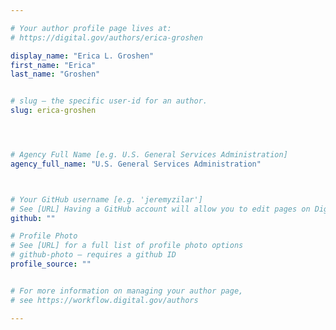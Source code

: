 ```yaml
---

# Your author profile page lives at:
# https://digital.gov/authors/erica-groshen

display_name: "Erica L. Groshen"
first_name: "Erica"
last_name: "Groshen"


# slug — the specific user-id for an author.
slug: erica-groshen




# Agency Full Name [e.g. U.S. General Services Administration]
agency_full_name: "U.S. General Services Administration"



# Your GitHub username [e.g. 'jeremyzilar']
# See [URL] Having a GitHub account will allow you to edit pages on DigitalGov. The image used in your GitHub account can also be used to populate your digital.gov profile photo.
github: ""

# Profile Photo
# See [URL] for a full list of profile photo options
# github-photo — requires a github ID
profile_source: ""


# For more information on managing your author page,
# see https://workflow.digital.gov/authors

---
```

